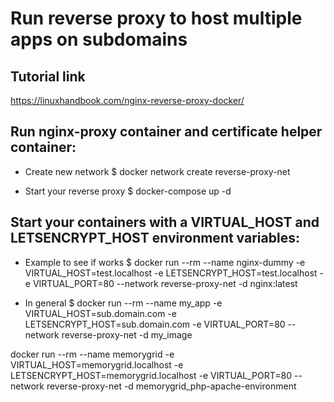 # Run reverse proxy to host multiple apps on subdomains
## Tutorial link
https://linuxhandbook.com/nginx-reverse-proxy-docker/

## Run nginx-proxy container and certificate helper container:

* Create new network
$ docker network create reverse-proxy-net

* Start your reverse proxy
$ docker-compose up -d

## Start your containers with a VIRTUAL_HOST and LETSENCRYPT_HOST environment variables:

* Example to see if works
$ docker run --rm --name nginx-dummy -e VIRTUAL_HOST=test.localhost -e LETSENCRYPT_HOST=test.localhost -e VIRTUAL_PORT=80 --network reverse-proxy-net -d nginx:latest

* In general
$ docker run --rm --name my_app -e VIRTUAL_HOST=sub.domain.com -e LETSENCRYPT_HOST=sub.domain.com -e VIRTUAL_PORT=80 --network reverse-proxy-net -d my_image

docker run --rm --name memorygrid -e VIRTUAL_HOST=memorygrid.localhost -e LETSENCRYPT_HOST=memorygrid.localhost -e VIRTUAL_PORT=80 --network reverse-proxy-net -d memorygrid_php-apache-environment